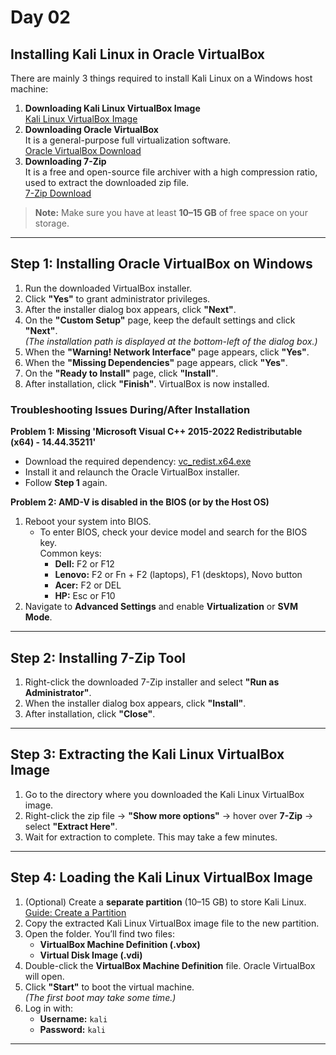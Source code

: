 # Day 02

## Installing Kali Linux in Oracle VirtualBox

There are mainly 3 things required to install Kali Linux on a Windows host machine:

1. **Downloading Kali Linux VirtualBox Image**  
   [Kali Linux VirtualBox Image](https://cdimage.kali.org/kali-2025.2/kali-linux-2025.2-virtualbox-amd64.7z)
2. **Downloading Oracle VirtualBox**  
   It is a general-purpose full virtualization software.  
   [Oracle VirtualBox Download](https://download.virtualbox.org/virtualbox/7.1.12/VirtualBox-7.1.12-169651-Win.exe)
3. **Downloading 7-Zip**  
   It is a free and open-source file archiver with a high compression ratio, used to extract the downloaded zip file.  
   [7-Zip Download](https://www.7-zip.org/a/7z2500-x64.exe)

> **Note:** Make sure you have at least **10–15 GB** of free space on your storage.

---

## Step 1: Installing Oracle VirtualBox on Windows

1. Run the downloaded VirtualBox installer.
2. Click **"Yes"** to grant administrator privileges.
3. After the installer dialog box appears, click **"Next"**.
4. On the **"Custom Setup"** page, keep the default settings and click **"Next"**.  
   *(The installation path is displayed at the bottom-left of the dialog box.)*
5. When the **"Warning! Network Interface"** page appears, click **"Yes"**.
6. When the **"Missing Dependencies"** page appears, click **"Yes"**.
7. On the **"Ready to Install"** page, click **"Install"**.
8. After installation, click **"Finish"**. VirtualBox is now installed.

### Troubleshooting Issues During/After Installation

**Problem 1: Missing 'Microsoft Visual C++ 2015-2022 Redistributable (x64) - 14.44.35211'**  
- Download the required dependency: [vc_redist.x64.exe](https://aka.ms/vs/17/release/vc_redist.x64.exe)  
- Install it and relaunch the Oracle VirtualBox installer.  
- Follow **Step 1** again.

**Problem 2: AMD-V is disabled in the BIOS (or by the Host OS)**  
1. Reboot your system into BIOS.  
   - To enter BIOS, check your device model and search for the BIOS key.  
     Common keys:  
     - **Dell:** F2 or F12  
     - **Lenovo:** F2 or Fn + F2 (laptops), F1 (desktops), Novo button  
     - **Acer:** F2 or DEL  
     - **HP:** Esc or F10
2. Navigate to **Advanced Settings** and enable **Virtualization** or **SVM Mode**.

---

## Step 2: Installing 7-Zip Tool

1. Right-click the downloaded 7-Zip installer and select **"Run as Administrator"**.
2. When the installer dialog box appears, click **"Install"**.
3. After installation, click **"Close"**.

---

## Step 3: Extracting the Kali Linux VirtualBox Image

1. Go to the directory where you downloaded the Kali Linux VirtualBox image.
2. Right-click the zip file → **"Show more options"** → hover over **7-Zip** → select **"Extract Here"**.
3. Wait for extraction to complete. This may take a few minutes.

---

## Step 4: Loading the Kali Linux VirtualBox Image

1. (Optional) Create a **separate partition** (10–15 GB) to store Kali Linux.  
   [Guide: Create a Partition](https://www.youtube.com/watch?v=HGqo17dGk0E)
2. Copy the extracted Kali Linux VirtualBox image file to the new partition.
3. Open the folder. You’ll find two files:  
   - **VirtualBox Machine Definition (.vbox)**
   - **Virtual Disk Image (.vdi)**
4. Double-click the **VirtualBox Machine Definition** file. Oracle VirtualBox will open.
5. Click **"Start"** to boot the virtual machine.  
   *(The first boot may take some time.)*
6. Log in with:  
   - **Username:** `kali`  
   - **Password:** `kali`

---
